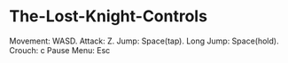 # The-Lost-Knight-Controls
Movement: WASD.
Attack: Z.
Jump: Space(tap).
Long Jump: Space(hold).
Crouch: c
Pause Menu: Esc
